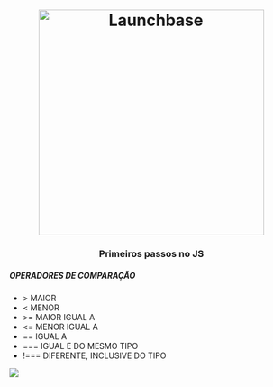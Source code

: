 <h1 align="center">
    <img alt="Launchbase" src="https://img.icons8.com/color/480/000000/javascript-logo-1.png" width="400px" />
</h1>

<h3 align="center">
 Primeiros passos no JS
</h3>

<h5>OPERADORES DE COMPARAÇÃO</h5>
<ul>

<li>> MAIOR </li>
<li>< MENOR </li>
<li>>= MAIOR IGUAL A </li>
<li>
<= MENOR IGUAL A </li>
<li>
== IGUAL A </li>
<li>
=== IGUAL E DO MESMO TIPO </li>
<li>!===  DIFERENTE, INCLUSIVE DO TIPO </li>

</ul>

<span>
    <img src="https://www.imagemhost.com.br/image/U6mTx"/></span>

